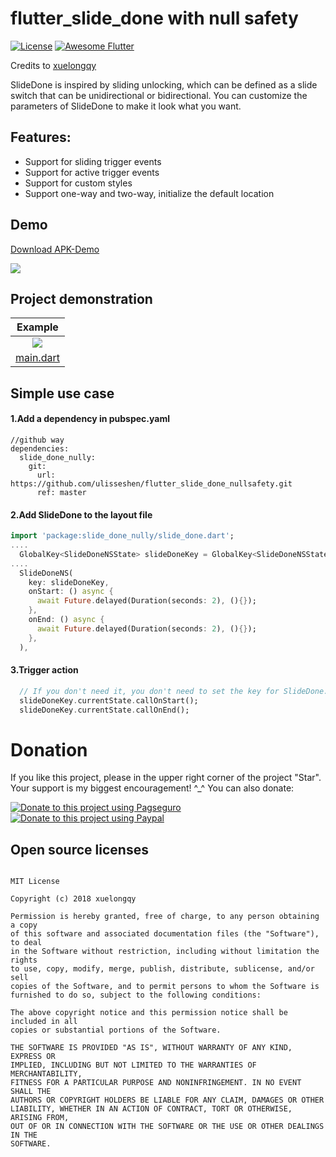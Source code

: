 # flutter_slide_done with null safety

[![License](https://img.shields.io/badge/license-MIT-green.svg)](/LICENSE)
[![Awesome Flutter](https://img.shields.io/badge/Awesome-Flutter-blue.svg?longCache=true&style=flat-square)](https://stackoverflow.com/questions/tagged/flutter?sort=votes)

Credits to [xuelongqy](https://github.com/xuelongqy/flutter_slide_done)

SlideDone is inspired by sliding unlocking, which can be defined as a slide switch that can be unidirectional 
or bidirectional. You can customize the parameters of SlideDone to make it look what you want.

## Features:

 - Support for sliding trigger events
 - Support for active trigger events
 - Support for custom styles
 - Support one-way and two-way, initialize the default location

## Demo
[Download APK-Demo](https://github.com/xuelongqy/flutter_slide_done/raw/master/art/pkg/SlideDone.apk)

![](https://github.com/xuelongqy/flutter_slide_done/raw/master/art/image/apk_QRCode.png)

## Project demonstration
|Example|
|:---:|
|![](https://raw.githubusercontent.com/xuelongqy/flutter_slide_done/master/art/image/snipaste_index.png)
|[main.dart](https://github.com/xuelongqy/flutter_slide_done/blob/master/example/lib/main.dart)|

## Simple use case
#### 1.Add a dependency in pubspec.yaml
```
//github way
dependencies:
  slide_done_nully:
    git:
      url: https://github.com/ulisseshen/flutter_slide_done_nullsafety.git
      ref: master
```
#### 2.Add SlideDone to the layout file
```dart
import 'package:slide_done_nully/slide_done.dart';
....
  GlobalKey<SlideDoneNSState> slideDoneKey = GlobalKey<SlideDoneNSState>();
....
  SlideDoneNS(
    key: slideDoneKey,
    onStart: () async {
      await Future.delayed(Duration(seconds: 2), (){});
    },
    onEnd: () async {
      await Future.delayed(Duration(seconds: 2), (){});
    },
  ),
```
#### 3.Trigger action
```dart
  // If you don't need it, you don't need to set the key for SlideDone.
  slideDoneKey.currentState.callOnStart();
  slideDoneKey.currentState.callOnEnd();
```

# Donation
If you like this project, please in the upper right corner of the project "Star". Your support is my biggest encouragement! ^_^
You can also donate:

[![Donate to this project using Pagseguro](https://stc.pagseguro.uol.com.br/public/img/botoes/doacoes/84x35-doar-azul.gif)](https://pag.ae/7XX9rYL66)
[![Donate to this project using Paypal](https://img.shields.io/badge/paypal-donate-yellow.svg)](https://www.paypal.com/donate/?hosted_button_id=XZ7WCJCCXV6HL)


## Open source licenses
 
```
 
MIT License

Copyright (c) 2018 xuelongqy

Permission is hereby granted, free of charge, to any person obtaining a copy
of this software and associated documentation files (the "Software"), to deal
in the Software without restriction, including without limitation the rights
to use, copy, modify, merge, publish, distribute, sublicense, and/or sell
copies of the Software, and to permit persons to whom the Software is
furnished to do so, subject to the following conditions:

The above copyright notice and this permission notice shall be included in all
copies or substantial portions of the Software.

THE SOFTWARE IS PROVIDED "AS IS", WITHOUT WARRANTY OF ANY KIND, EXPRESS OR
IMPLIED, INCLUDING BUT NOT LIMITED TO THE WARRANTIES OF MERCHANTABILITY,
FITNESS FOR A PARTICULAR PURPOSE AND NONINFRINGEMENT. IN NO EVENT SHALL THE
AUTHORS OR COPYRIGHT HOLDERS BE LIABLE FOR ANY CLAIM, DAMAGES OR OTHER
LIABILITY, WHETHER IN AN ACTION OF CONTRACT, TORT OR OTHERWISE, ARISING FROM,
OUT OF OR IN CONNECTION WITH THE SOFTWARE OR THE USE OR OTHER DEALINGS IN THE
SOFTWARE.

 
 ```
